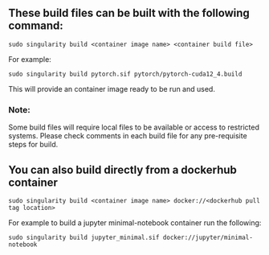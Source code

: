 ## These build files can be built with the following command:

```
sudo singularity build <container image name> <container build file>
``` 

For example:

```
sudo singularity build pytorch.sif pytorch/pytorch-cuda12_4.build
```

This will provide an container image ready to be run and used.  

### Note:

Some build files will require local files to be available or access to restricted systems.  Please check comments in each build file for any pre-requisite steps for build.

## You can also build directly from a dockerhub container 

```
sudo singularity build <container image name> docker://<dockerhub pull tag location>
```

For example to build a jupyter minimal-notebook container run the following:

```
sudo singularity build jupyter_minimal.sif docker://jupyter/minimal-notebook
```

